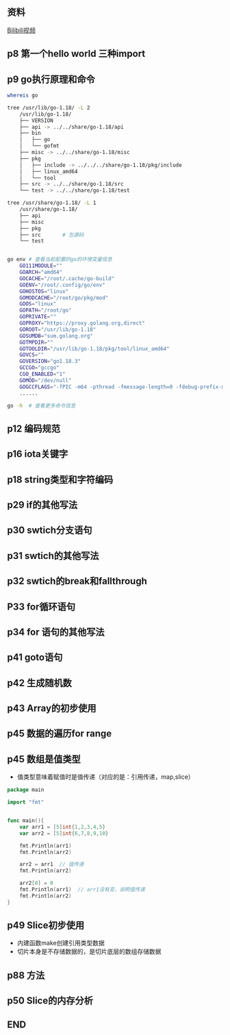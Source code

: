 

## 资料

[Bilibili视频]()


## p8 第一个hello world 三种import


## p9 go执行原理和命令

```sh
whereis go

tree /usr/lib/go-1.18/ -L 2
    /usr/lib/go-1.18/
    ├── VERSION
    ├── api -> ../../share/go-1.18/api
    ├── bin
    │   ├── go
    │   └── gofmt
    ├── misc -> ../../share/go-1.18/misc
    ├── pkg
    │   ├── include -> ../../../share/go-1.18/pkg/include
    │   ├── linux_amd64
    │   └── tool
    ├── src -> ../../share/go-1.18/src
    └── test -> ../../share/go-1.18/test

tree /usr/share/go-1.18/ -L 1
    /usr/share/go-1.18/
    ├── api
    ├── misc
    ├── pkg
    ├── src       # 包源码
    └── test


go env # 查看当前配置的go的环境变量信息
    GO111MODULE=""
    GOARCH="amd64"
    GOCACHE="/root/.cache/go-build"
    GOENV="/root/.config/go/env"
    GOHOSTOS="linux"
    GOMODCACHE="/root/go/pkg/mod"
    GOOS="linux"
    GOPATH="/root/go"
    GOPRIVATE=""
    GOPROXY="https://proxy.golang.org,direct"
    GOROOT="/usr/lib/go-1.18"
    GOSUMDB="sum.golang.org"
    GOTMPDIR=""
    GOTOOLDIR="/usr/lib/go-1.18/pkg/tool/linux_amd64"
    GOVCS=""
    GOVERSION="go1.18.3"
    GCCGO="gccgo"
    CGO_ENABLED="1"
    GOMOD="/dev/null"
    GOGCCFLAGS="-fPIC -m64 -pthread -fmessage-length=0 -fdebug-prefix-map=/tmp/go-build24339221=/tmp/go-build -gno-record-gcc-switches"
    ......

go -h  # 查看更多命令信息

```


## p12 编码规范

## p16 iota关键字

## p18 string类型和字符编码

## p29 if的其他写法

## p30 swtich分支语句

## p31 swtich的其他写法

## p32 swtich的break和fallthrough

## P33 for循环语句

## p34 for 语句的其他写法

## p41 goto语句


## p42 生成随机数


## p43 Array的初步使用


## p45 数据的遍历for range


## p45 数组是值类型

- 值类型意味着赋值时是值传递（对应的是：引用传递，map,slice）
```go
package main

import "fmt"


func main(){
    var arr1 = [5]int{1,2,3,4,5}
    var arr2 = [5]int{6,7,8,9,10}

    fmt.Println(arr1)
    fmt.Println(arr2)

    arr2 = arr1  // 值传递
    fmt.Println(arr2)

    arr2[0] = 0
    fmt.Println(arr1)  // arr1没有变，说明值传递
    fmt.Println(arr2)
}

```


## p49 Slice初步使用

- 内建函数make创建引用类型数据
- 切片本身是不存储数据的，是切片底层的数组存储数据


## p88 方法


## p50 Slice的内存分析








## END